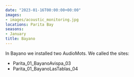 ```yaml
---
date: "2023-01-16T00:00:00+00:00"
images:
- images/acoustic_monitoring.jpg
locations: Parita Bay
seasons:
- January
title: Bayano
---
```


In Bayano we installed two AudioMots. We called the sites:
- Parita_01_BayanoAvispa_03 
- Parita_01_BayanoLasTablas_04  



